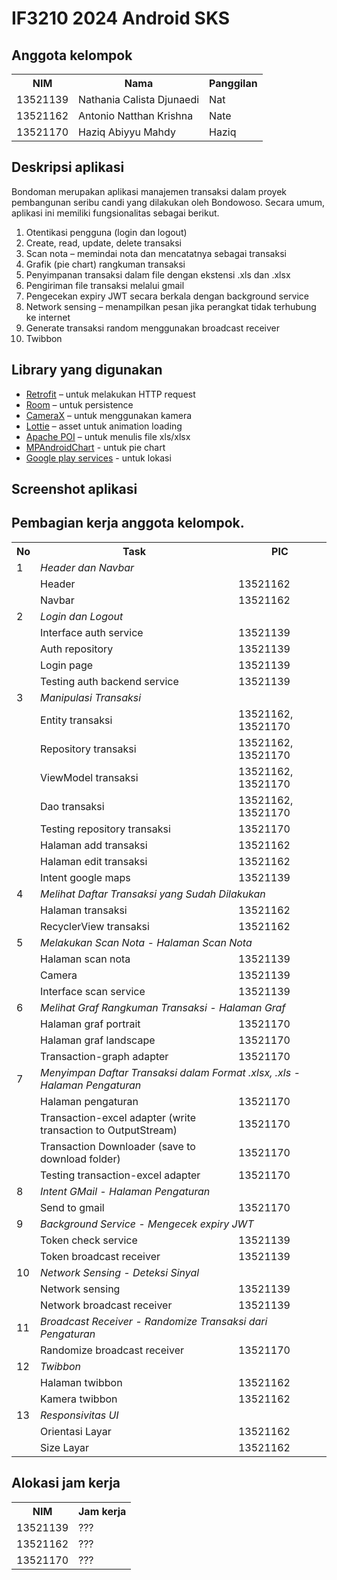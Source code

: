 # IF3210 2024 Android SKS

## Anggota kelompok

<table>
    <tr>
        <th>NIM</th>
        <th>Nama</th>
        <th>Panggilan</th>
    </tr>
    <tr>
        <td>13521139</td>
        <td>Nathania Calista Djunaedi</td>
        <td>Nat</td>
    </tr>
    <tr>
        <td>13521162</td>
        <td>Antonio Natthan Krishna</td>
        <td>Nate</td>
    </tr>
    <tr>
        <td>13521170</td>
        <td>Haziq Abiyyu Mahdy</td>
        <td>Haziq</td>
    </tr>
</table>

## Deskripsi aplikasi

Bondoman merupakan aplikasi manajemen transaksi dalam proyek pembangunan seribu candi yang dilakukan oleh Bondowoso. Secara umum, aplikasi ini memiliki fungsionalitas sebagai berikut.

1. Otentikasi pengguna (login dan logout)
2. Create, read, update, delete transaksi
3. Scan nota – memindai nota dan mencatatnya sebagai transaksi
4. Grafik (pie chart) rangkuman transaksi
5. Penyimpanan transaksi dalam file dengan ekstensi .xls dan .xlsx
6. Pengiriman file transaksi melalui gmail
7. Pengecekan expiry JWT secara berkala dengan background service
8. Network sensing – menampilkan pesan jika perangkat tidak terhubung ke internet
9. Generate transaksi random menggunakan broadcast receiver
10. Twibbon

## Library yang digunakan

-   [Retrofit](https://square.github.io/retrofit/) – untuk melakukan HTTP request
-   [Room](https://developer.android.com/training/data-storage/room) – untuk persistence
-   [CameraX](https://developer.android.com/media/camera/camerax) – untuk menggunakan kamera
-   [Lottie](https://lottiefiles.com/) – asset untuk animation loading
-   [Apache POI](https://poi.apache.org/) – untuk menulis file xls/xlsx
-   [MPAndroidChart](https://github.com/PhilJay/MPAndroidChart) - untuk pie chart
-   [Google play services](https://developers.google.com/android/guides/setup) - untuk lokasi

## Screenshot aplikasi

## Pembagian kerja anggota kelompok.

<table>
    <tr>
        <th>No</th>
        <th>Task</th>
        <th>PIC</th>
    </tr>
    <tr>
        <td>1</td>
        <td  colspan="2"><i>Header dan Navbar</i></td>
    </tr>
    <tr>
        <td></td>
        <td>Header</td>
        <td>13521162</td>
    </tr>
    <tr>
        <td></td>
        <td>Navbar</td>
        <td>13521162</td>
    </tr>
    <tr>
        <td>2</td>
        <td  colspan="2"><i>Login dan Logout</i></td>
    </tr>
    <tr>
        <td></td>
        <td>Interface auth service</td>
        <td>13521139</td>
    </tr>
    <tr>
        <td></td>
        <td>Auth repository</td>
        <td>13521139</td>
    </tr>
    <tr>
        <td></td>
        <td>Login page</td>
        <td>13521139</td>
    </tr>
    <tr>
        <td></td>
        <td>Testing auth backend service</td>
        <td>13521139</td>
    </tr>
    <tr>
        <td>3</td>
        <td  colspan="2"><i>Manipulasi Transaksi</i></td>
    </tr>
    <tr>
        <td></td>
        <td>Entity transaksi</td>
        <td>13521162, 13521170</td>
    </tr>
    <tr>
        <td></td>
        <td>Repository transaksi</td>
        <td>13521162, 13521170</td>
    </tr>
    <tr>
        <td></td>
        <td>ViewModel transaksi</td>
        <td>13521162, 13521170</td>
    </tr>
    <tr>
        <td></td>
        <td>Dao transaksi</td>
        <td>13521162, 13521170</td>
    </tr>
    <tr>
        <td></td>
        <td>Testing repository transaksi</td>
        <td>13521170</td>
    </tr>
    <tr>
        <td></td>
        <td>Halaman add transaksi</td>
        <td>13521162</td>
    </tr>
    <tr>
        <td></td>
        <td>Halaman edit transaksi</td>
        <td>13521162</td>
    </tr>
    <tr>
        <td></td>
        <td>Intent google maps</td>
        <td>13521139</td>
    </tr>
    <tr>
        <td>4</td>
        <td  colspan="2"><i>Melihat Daftar Transaksi yang Sudah Dilakukan</i></td>
    </tr>
    <tr>
        <td></td>
        <td>Halaman transaksi</td>
        <td>13521162</td>
    </tr>
    <tr>
        <td></td>
        <td>RecyclerView transaksi</td>
        <td>13521162</td>
    </tr> 
    <tr>
        <td>5</td>
        <td  colspan="2"><i>Melakukan Scan Nota - Halaman Scan Nota</i></td>
    </tr>
    <tr>
        <td></td>
        <td>Halaman scan nota</td>
        <td>13521139</td>
    </tr>
    <tr>
        <td></td>
        <td>Camera</td>
        <td>13521139</td>
    </tr>
    <tr>
        <td></td>
        <td>Interface scan service</td>
        <td>13521139</td>
    </tr>
    <tr>
        <td>6</td>
        <td  colspan="2"><i>Melihat Graf Rangkuman Transaksi - Halaman Graf</i></td>
    </tr>
    <tr>
        <td></td>
        <td> Halaman graf portrait</td>
        <td>13521170</td>
    </tr>
    <tr>
        <td></td>
        <td>Halaman graf landscape</td>
        <td>13521170</td>
    </tr>
    <tr>
        <td></td>
        <td>Transaction-graph adapter</td>
        <td>13521170</td>
    </tr>
    <tr>
        <td>7</td>
        <td  colspan="2"><i>Menyimpan Daftar Transaksi dalam Format .xlsx, .xls - Halaman Pengaturan</i></td>
    </tr>
    <tr>
        <td></td>
        <td> Halaman pengaturan</td>
        <td>13521170</td>
    </tr>
    <tr>
        <td></td>
        <td>Transaction-excel adapter (write transaction to OutputStream)</td>
        <td>13521170</td>
    </tr>
    <tr>
        <td></td>
        <td>Transaction Downloader (save to download folder)</td>
        <td>13521170</td>
    </tr>
    <tr>
        <td></td>
        <td>Testing transaction-excel adapter</td>
        <td>13521170</td>
    </tr>
    <tr>
        <td>8</td>
        <td  colspan="2"><i>Intent GMail - Halaman Pengaturan</i></td>
    </tr>
    <tr>
        <td></td>
        <td> Send to gmail</td>
        <td>13521170</td>
    </tr>
     <tr>
        <td>9</td>
        <td  colspan="2"><i>Background Service - Mengecek expiry JWT</i></td>
    </tr>
    <tr>
        <td></td>
        <td> Token check service</td>
        <td>13521139</td>
    </tr>
    <tr>
        <td></td>
        <td> Token broadcast receiver</td>
        <td>13521139</td>
    </tr>
    <tr>
        <td>10</td>
        <td  colspan="2"><i>Network Sensing - Deteksi Sinyal</i></td>
    </tr>
    <tr>
        <td></td>
        <td> Network sensing</td>
        <td>13521139</td>
    </tr>
    <tr>
        <td></td>
        <td>Network broadcast receiver</td>
        <td>13521139</td>
    </tr>
    <tr>
        <td>11</td>
        <td  colspan="2"><i>Broadcast Receiver - Randomize Transaksi dari Pengaturan</i></td>
    </tr>
    <tr>
        <td></td>
        <td> Randomize broadcast receiver</td>
        <td>13521170</td>
    </tr>
    <tr>
        <td>12</td>
        <td  colspan="2"><i>Twibbon</i></td>
    </tr>
    <tr>
        <td></td>
        <td>Halaman twibbon</td>
        <td>13521162</td>
    </tr>
    <tr>
        <td></td>
        <td>Kamera twibbon</td>
        <td>13521162</td>
    </tr>
    <tr>
        <td>13</td>
        <td  colspan="2"><i>Responsivitas UI</i></td>
    </tr>
    <tr>
        <td></td>
        <td>Orientasi Layar</td>
        <td>13521162</td>
    </tr>
    <tr>
        <td></td>
        <td>Size Layar</td>
        <td>13521162</td>
    </tr>
</table>



## Alokasi jam kerja

<table>
    <tr>
        <th>NIM</th>
        <th>Jam kerja</th>
    </tr>
    <tr>
        <td>13521139</td>
        <td>???</td>
    </tr>
    <tr>
        <td>13521162</td>
        <td>???</td>
    </tr>
    <tr>
        <td>13521170</td>
        <td>???</td>
    </tr>

</table>
